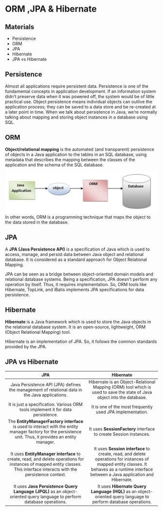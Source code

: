 # ORM ,JPA & Hibernate

## Materials
+ Persistence
+ ORM
+ JPA
+ Hibernate
+ JPA vs Hibernate

## Persistence
Almost all applications require persistent data. Persistence is one of the fundamental concepts in application
development. If an information system didn’t preserve data when it was powered off, the system would be of little  
practical use. Object persistence means individual objects can outlive the application process; they can be saved to
a data store and be re-created at a later point in time. When we talk about persistence in Java, we’re normally  
talking about mapping and storing object instances in a database using SQL.

## ORM 
**Object/relational mapping** is the automated (and transparent) persistence of objects in a Java application
to the tables in an SQL database, using metadata that describes the mapping between the classes of the application and
the schema of the SQL database. 

![](media/orm.jpg "ORM")
</br>
In other words, ORM is a programming technique that maps the object to the data stored in the database.

## JPA
A **JPA (Java Persistence API)** is a specification of Java which is used to access, manage, and persist data between 
Java object and relational database. It is considered as a standard approach for Object Relational Mapping.

JPA can be seen as a bridge between object-oriented domain models and relational database systems. Being a 
specification, JPA doesn't perform any operation by itself. Thus, it requires implementation. So, ORM tools like
Hibernate, TopLink, and iBatis implements JPA specifications for data persistence.

## Hibernate
**Hibernate** is a Java framework which is used to store the Java objects in the relational database system. 
It is an open-source, lightweight, ORM (Object Relational Mapping) tool.

Hibernate is an implementation of JPA. So, it follows the common standards provided by the JPA.

## JPA vs Hibernate

| JPA|Hibernate| 
   |:------------------------------------------------:|:----------------------------------------------:
| Java Persistence API (JPA) defines the management of relational data in the Java applications.|Hibernate is an Object-Relational Mapping (ORM) tool which is used to save the state of Java object into the database.|
| It is just a specification. Various ORM tools implement it for data persistence.|It is one of the most frequently used JPA implementation.|
|The **EntityManagerFactory interface** is used to interact with the entity manager factory for the persistence unit. Thus, it provides an entity manager.|It uses **SessionFactory** interface to create Session instances.|
|It uses **EntityManager interface** to create, read, and delete operations for instances of mapped entity classes. This interface interacts with the persistence context.|It uses **Session interface** to create, read, and delete operations for instances of mapped entity classes. It behaves as a runtime interface between a Java application and Hibernate.|
|It uses **Java Persistence Query Language (JPQL)** as an object-oriented query language to perform database operations.| It uses **Hibernate Query Language (HQL)** as an object-oriented query language to perform database operations.|